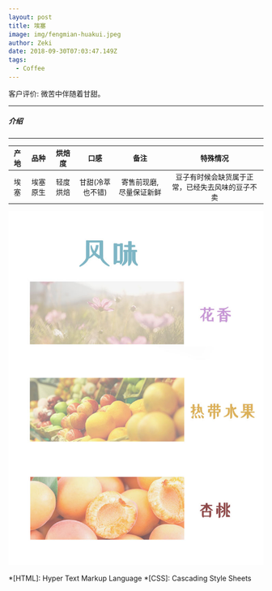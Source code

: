 ```yaml
---
layout: post
title: 埃塞
image: img/fengmian-huakui.jpeg
author: Zeki
date: 2018-09-30T07:03:47.149Z
tags: 
  - Coffee
---
```


客户评价: 微苦中伴随着甘甜。

---
##### 介绍
---

|产地 | 品种 | 烘焙度 | 口感 | 备注|特殊情况|
|:---:|:---:|:---:|:---:|:---:|:---:|
|埃塞 | 埃塞原生 | 轻度烘焙 | 甘甜(冷萃也不错) | 寄售前现磨,尽量保证新鲜|豆子有时候会缺货属于正常，已经失去风味的豆子不卖|

![Coffee Image](img/fengwei-huakui.jpg)

*[HTML]: Hyper Text Markup Language
*[CSS]: Cascading Style Sheets
